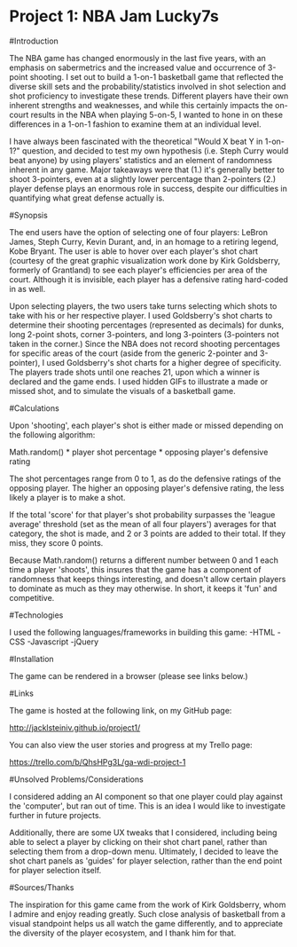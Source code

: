 # Project 1: NBA Jam Lucky7s

#Introduction

The NBA game has changed enormously in the last five years, with an
emphasis on sabermetrics and the increased value and occurrence of 3-point
shooting. I set out to build a 1-on-1 basketball game that reflected the 
diverse skill sets and the probability/statistics involved in 
shot selection and shot proficiency to investigate these trends. 
Different players have their own inherent strengths and weaknesses, 
and while this certainly impacts the on-court results in the NBA when 
playing 5-on-5, I wanted to hone in on these differences in a 
1-on-1 fashion to examine them at an individual level.

I have always been fascinated with the theoretical "Would X beat Y
in 1-on-1?" question, and decided to test my own hypothesis (i.e.
Steph Curry would beat anyone) by using players' statistics and an
element of randomness inherent in any game. Major takeaways were that
(1.) it's generally better to shoot 3-pointers, even at a slightly lower percentage
than 2-pointers (2.) player defense plays an enormous role in success,
despite our difficulties in quantifying what great defense actually is.

#Synopsis

The end users have the option of selecting one of four players: LeBron
James, Steph Curry, Kevin Durant, and, in an homage to a retiring
legend, Kobe Bryant. The user is able to hover over each player's
shot chart (courtesy of the great graphic visualization work done 
by Kirk Goldsberry, formerly of Grantland) to see each player's
efficiencies per area of the court. Although it is invisible,
each player has a defensive rating hard-coded in as well.

Upon selecting players, the two users take turns selecting which
shots to take with his or her respective player. I used Goldsberry's
shot charts to determine their shooting percentages (represented
as decimals) for dunks, long 2-point shots, corner 3-pointers, and long
3-pointers (3-pointers not taken in the corner.) Since the NBA
does not record shooting percentages for specific areas of the court
(aside from the generic 2-pointer and 3-pointer), I used Goldsberry's
shot charts for a higher degree of specificity. The players trade
shots until one reaches 21, upon which a winner is declared and the
game ends. I used hidden GIFs to illustrate a made or missed shot,
and to simulate the visuals of a basketball game.

#Calculations

Upon 'shooting', each player's shot is either made or missed depending
on the following algorithm:

Math.random() * player shot percentage * opposing player's defensive rating

The shot percentages range from 0 to 1, as do the defensive ratings
of the opposing player. The higher an opposing player's defensive
rating, the less likely a player is to make a shot. 

If the total 'score' for that player's shot probability surpasses
the 'league average' threshold (set as the mean of all four players')
averages for that category, the shot is made, and 2 or 3 points are
added to their total. If they miss, they score 0 points.

Because Math.random() returns a different number between 0 and 1
each time a player 'shoots', this insures that the game has a 
component of randomness that keeps things interesting, and doesn't
allow certain players to dominate as much as they may otherwise.
In short, it keeps it 'fun' and competitive.

#Technologies

I used the following languages/frameworks in building this game:
-HTML
-CSS
-Javascript
-jQuery

#Installation

The game can be rendered in a browser (please see links below.)

#Links

The game is hosted at the following link, on my GitHub page:

http://jacklsteiniv.github.io/project1/

You can also view the user stories and progress at my Trello page:

https://trello.com/b/QhsHPg3L/ga-wdi-project-1

#Unsolved Problems/Considerations

I considered adding an AI component so that one player could play
against the 'computer', but ran out of time. This is an idea I would
like to investigate further in future projects.

Additionally, there are some UX tweaks that I considered, including
being able to select a player by clicking on their shot chart
panel, rather than selecting them from a drop-down menu. Ultimately,
I decided to leave the shot chart panels as 'guides' for player
selection, rather than the end point for player selection itself.

#Sources/Thanks

The inspiration for this game came from the work of Kirk Goldsberry,
whom I admire and enjoy reading greatly. Such close analysis of 
basketball from a visual standpoint helps us all watch the game
differently, and to appreciate the diversity of the player
ecosystem, and I thank him for that.
